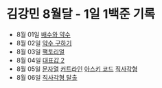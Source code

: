 # 김강민 8월달 - 1일 1백준 기록

-   8월 01일 [배수와 약수](./0801/)
-   8월 02일 [약수 구하기](./0802/)
-   8월 03일 [팩토리얼](./0803/)
-   8월 04일 [대표값 2](./0804/)
-   8월 05일 [문자열](./0805/) [커트라인](./0805/) [아스키 코드](./0805/) [직사각형](./0805/)
-   8월 06일 [직사각형 탈출](./0806/)
